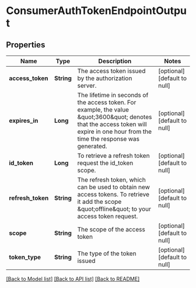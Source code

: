 # ConsumerAuthTokenEndpointOutput

## Properties

| Name              | Type       | Description                                                                                                                                                                            | Notes                        |
| ----------------- | ---------- | -------------------------------------------------------------------------------------------------------------------------------------------------------------------------------------- | ---------------------------- |
| **access_token**  | **String** | The access token issued by the authorization server.                                                                                                                                   | [optional] [default to null] |
| **expires_in**    | **Long**   | The lifetime in seconds of the access token. For example, the value \&quot;3600\&quot; denotes that the access token will expire in one hour from the time the response was generated. | [optional] [default to null] |
| **id_token**      | **Long**   | To retrieve a refresh token request the id_token scope.                                                                                                                                | [optional] [default to null] |
| **refresh_token** | **String** | The refresh token, which can be used to obtain new access tokens. To retrieve it add the scope \&quot;offline\&quot; to your access token request.                                     | [optional] [default to null] |
| **scope**         | **String** | The scope of the access token                                                                                                                                                          | [optional] [default to null] |
| **token_type**    | **String** | The type of the token issued                                                                                                                                                           | [optional] [default to null] |

[[Back to Model list]](../README.md#documentation-for-models) [[Back to API list]](../README.md#documentation-for-api-endpoints) [[Back to README]](../README.md)
